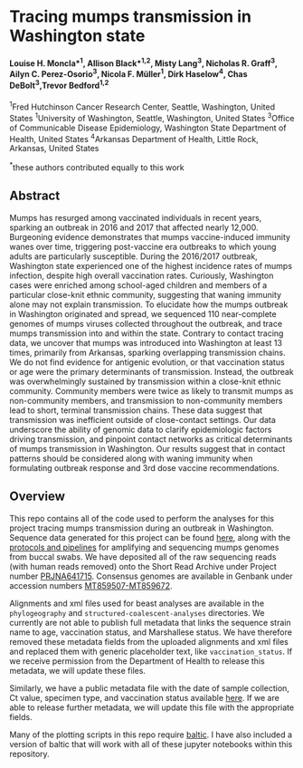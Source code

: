 # Tracing mumps transmission in Washington state

#### Louise H. Moncla*<sup>1</sup>, Allison Black*<sup>1,2</sup>, Misty Lang<sup>3</sup>, Nicholas R. Graff<sup>3</sup>, Ailyn C. Perez-Osorio<sup>3</sup>, Nicola F. Müller<sup>1</sup>,  Dirk Haselow<sup>4</sup>, Chas DeBolt<sup>3</sup>,Trevor Bedford<sup>1,2</sup>

<sup>1</sup>Fred Hutchinson Cancer Research Center, Seattle, Washington, United States
<sup>1</sup>University of Washington, Seattle, Washington, United States
<sup>3</sup>Office of Communicable Disease Epidemiology, Washington State Department of Health, United States
<sup>4</sup>Arkansas Department of Health, Little Rock, Arkansas, United States

<sup>*</sup>these authors contributed equally to this work 

## Abstract 
Mumps has resurged among vaccinated individuals in recent years, sparking an outbreak in 2016 and 2017 that affected nearly 12,000. Burgeoning evidence demonstrates that mumps vaccine-induced immunity wanes over time, triggering post-vaccine era outbreaks to which young adults are particularly susceptible. During the 2016/2017 outbreak, Washington state experienced one of the highest incidence rates of mumps infection, despite high overall vaccination rates. Curiously, Washington cases were enriched among school-aged children and members of a particular close-knit ethnic community, suggesting that waning immunity alone may not explain transmission. To elucidate how the mumps outbreak in Washington originated and spread, we sequenced 110 near-complete genomes of mumps viruses collected throughout the outbreak, and trace mumps transmission into and within the state. Contrary to contact tracing data, we uncover that mumps was introduced into Washington at least 13 times, primarily from Arkansas, sparking overlapping transmission chains. We do not find evidence for antigenic evolution, or that vaccination status or age were the primary determinants of transmission. Instead, the outbreak was overwhelmingly sustained by transmission within a close-knit ethnic community. Community members were twice as likely to transmit mumps as non-community members, and transmission to non-community members lead to short, terminal transmission chains. These data suggest that transmission was inefficient outside of close-contact settings. Our data underscore the ability of genomic data to clarify epidemiologic factors driving transmission, and pinpoint contact networks as critical determinants of mumps transmission in Washington. Our results suggest that in contact patterns should be considered along with waning immunity when formulating outbreak response and 3rd dose vaccine recommendations.  

## Overview
This repo contains all of the code used to perform the analyses for this project tracing mumps transmission during an outbreak in Washington. Sequence data generated for this project can be found [here](https://github.com/blab/mumps-seq/tree/master/data), along with the [protocols and pipelines](https://github.com/blab/mumps-seq) for amplifying and sequencing mumps genomes from buccal swabs. We have deposited all of the raw sequencing reads (with human reads removed) onto the Short Read Archive under Project number [PRJNA641715](https://www.ncbi.nlm.nih.gov/sra/?term=PRJNA641715). Consensus genomes are available in Genbank under accession numbers [MT859507-MT859672](https://www.ncbi.nlm.nih.gov/nuccore/?term=MT859507%3AMT859672%5Baccn%5D). 

Alignments and xml files used for beast analyses are available in the `phylogeography` and `structured-coalescent-analyses` directories. We currently are not able to publish full metadata that links the sequence strain name to age, vaccination status, and Marshallese status. We have therefore removed these metadata fields from the uploaded alignments and xml files and replaced them with generic placeholder text, like `vaccination_status`. If we receive permission from the Department of Health to release this metadata, we will update these files.

Similarly, we have a public metadata file with the date of sample collection, Ct value, specimen type, and vaccination status available [here](https://github.com/blab/mumps-wa-phylodynamics/blob/master/sample-metadata-public-2020-10-06.txt). If we are able to release further metadata, we will update this file with the appropriate fields.

Many of the plotting scripts in this repo require [baltic](https://github.com/evogytis/baltic). I have also included a version of baltic that will work with all of these jupyter notebooks within this repository. 

